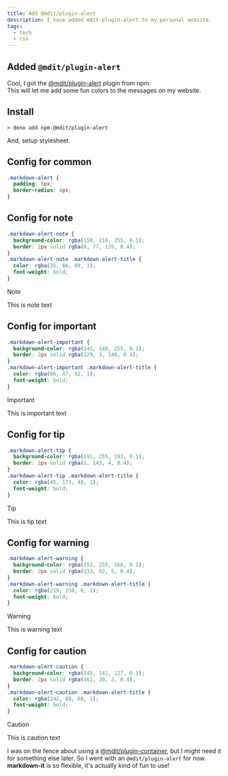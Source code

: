 ```yaml
---
title: Add @mdit/plugin-alert
description: I have added mdit-plugin-alert to my personal website.
tags:
  - tech
  - css
---
```


## Added `@mdit/plugin-alert`

Cool, I got the
[@mdit/plugin-alert](https://www.npmjs.com/package/@mdit/plugin-alert) plugin
from npm.\
This will let me add some fun colors to the messages on my website.

## Install

```shell
> deno add npm:@mdit/plugin-alert
```

And, setup stylesheet.

## Config for common

```css
.markdown-alert {
  padding: 8px;
  border-radius: 4px;
}
```

## Config for note

```css
.markdown-alert-note {
  background-color: rgba(150, 210, 255, 0.1);
  border: 2px solid rgba(0, 77, 135, 0.4);
}
.markdown-alert-note .markdown-alert-title {
  color: rgba(35, 66, 89, 1);
  font-weight: bold;
}
```

> [!note]
> This is note text

## Config for important

```css
.markdown-alert-important {
  background-color: rgba(241, 148, 255, 0.1);
  border: 2px solid rgba(129, 3, 148, 0.4);
}
.markdown-alert-important .markdown-alert-title {
  color: rgba(86, 47, 92, 1);
  font-weight: bold;
}
```

> [!important]
> This is important text

## Config for tip

```css
.markdown-alert-tip {
  background-color: rgba(191, 255, 192, 0.1);
  border: 2px solid rgba(1, 143, 4, 0.4);
}
.markdown-alert-tip .markdown-alert-title {
  color: rgba(45, 173, 48, 1);
  font-weight: bold;
}
```

> [!tip]
> This is tip text

## Config for warning

```css
.markdown-alert-warning {
  background-color: rgba(252, 255, 166, 0.1);
  border: 2px solid rgba(133, 92, 5, 0.4);
}
.markdown-alert-warning .markdown-alert-title {
  color: rgba(219, 150, 0, 1);
  font-weight: bold;
}
```

> [!warning]
> This is warning text

## Config for caution

```css
.markdown-alert-caution {
  background-color: rgba(245, 141, 127, 0.1);
  border: 2px solid rgba(161, 20, 2, 0.4);
}
.markdown-alert-caution .markdown-alert-title {
  color: rgba(242, 88, 68, 1);
  font-weight: bold;
}
```

> [!caution]
> This is caution text

I was on the fence about using a
[@mdit/plugin-container](https://www.npmjs.com/package/@mdit/plugin-container),
but I might need it for something else later. So I went with an
`@mdit/plugin-alert` for now.\
**markdown-it** is so flexible, it's actually kind of fun to use!
